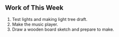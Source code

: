 ## Work of This Week
1. Test lights and making light tree draft.
2. Make the music player.
3. Draw a wooden board sketch and prepare to make.
